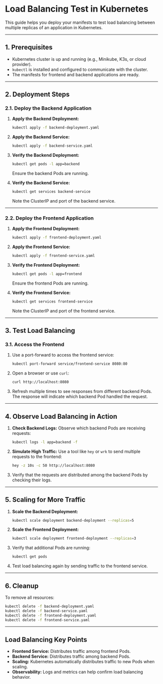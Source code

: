 # **Load Balancing Test in Kubernetes**

This guide helps you deploy your manifests to test load balancing between multiple replicas of an application in Kubernetes.

---

## **1. Prerequisites**

- Kubernetes cluster is up and running (e.g., Minikube, K3s, or cloud provider).
- `kubectl` is installed and configured to communicate with the cluster.
- The manifests for frontend and backend applications are ready.

---

## **2. Deployment Steps**

### **2.1. Deploy the Backend Application**

1. **Apply the Backend Deployment:**
   ```bash
   kubectl apply -f backend-deployment.yaml
   ```

2. **Apply the Backend Service:**
   ```bash
   kubectl apply -f backend-service.yaml
   ```

3. **Verify the Backend Deployment:**
   ```bash
   kubectl get pods -l app=backend
   ```
   Ensure the backend Pods are running.

4. **Verify the Backend Service:**
   ```bash
   kubectl get services backend-service
   ```
   Note the ClusterIP and port of the backend service.

---

### **2.2. Deploy the Frontend Application**

1. **Apply the Frontend Deployment:**
   ```bash
   kubectl apply -f frontend-deployment.yaml
   ```

2. **Apply the Frontend Service:**
   ```bash
   kubectl apply -f frontend-service.yaml
   ```

3. **Verify the Frontend Deployment:**
   ```bash
   kubectl get pods -l app=frontend
   ```
   Ensure the frontend Pods are running.

4. **Verify the Frontend Service:**
   ```bash
   kubectl get services frontend-service
   ```
   Note the ClusterIP and port of the frontend service.

---

## **3. Test Load Balancing**

### **3.1. Access the Frontend**

1. Use a port-forward to access the frontend service:
   ```bash
   kubectl port-forward service/frontend-service 8080:80
   ```

2. Open a browser or use `curl`:
   ```bash
   curl http://localhost:8080
   ```

3. Refresh multiple times to see responses from different backend Pods. The response will indicate which backend Pod handled the request.

---

## **4. Observe Load Balancing in Action**

1. **Check Backend Logs:**
   Observe which backend Pods are receiving requests:
   ```bash
   kubectl logs -l app=backend -f
   ```

2. **Simulate High Traffic:**
   Use a tool like `hey` or `wrk` to send multiple requests to the frontend:
   ```bash
   hey -z 10s -c 50 http://localhost:8080
   ```

3. Verify that the requests are distributed among the backend Pods by checking their logs.

---

## **5. Scaling for More Traffic**

1. **Scale the Backend Deployment:**
   ```bash
   kubectl scale deployment backend-deployment --replicas=5
   ```

2. **Scale the Frontend Deployment:**
   ```bash
   kubectl scale deployment frontend-deployment --replicas=3
   ```

3. Verify that additional Pods are running:
   ```bash
   kubectl get pods
   ```

4. Test load balancing again by sending traffic to the frontend service.

---

## **6. Cleanup**

To remove all resources:
```bash
kubectl delete -f backend-deployment.yaml
kubectl delete -f backend-service.yaml
kubectl delete -f frontend-deployment.yaml
kubectl delete -f frontend-service.yaml
```

---

## **Load Balancing Key Points**

- **Frontend Service:** Distributes traffic among frontend Pods.
- **Backend Service:** Distributes traffic among backend Pods.
- **Scaling:** Kubernetes automatically distributes traffic to new Pods when scaling.
- **Observability:** Logs and metrics can help confirm load balancing behavior.
